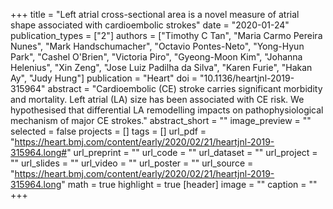+++
title = "Left atrial cross-sectional area is a novel measure of atrial shape associated with cardioembolic strokes"
date = "2020-01-24"
publication_types = ["2"]
authors = ["Timothy C Tan", "Maria Carmo Pereira Nunes", "Mark Handschumacher", "Octavio Pontes-Neto", "Yong-Hyun Park", "Cashel O'Brien", "Victoria Piro", "Gyeong-Moon Kim", "Johanna Helenius", "Xin Zeng", "Jose Luiz Padilha da Silva", "Karen Furie", "Hakan Ay", "Judy Hung"]
publication = "Heart"
doi = "10.1136/heartjnl-2019-315964"
abstract = "Cardioembolic (CE) stroke carries significant morbidity and mortality. Left atrial (LA) size has been associated with CE risk. We hypothesised that differential LA remodelling impacts on pathophysiological mechanism of major CE strokes."
abstract_short = ""
image_preview = ""
selected = false
projects = []
tags = []
url_pdf = "https://heart.bmj.com/content/early/2020/02/21/heartjnl-2019-315964.long#"
url_preprint = ""
url_code = ""
url_dataset = ""
url_project = ""
url_slides = ""
url_video = ""
url_poster = ""
url_source = "https://heart.bmj.com/content/early/2020/02/21/heartjnl-2019-315964.long"
math = true
highlight = true
[header]
image = ""
caption = ""
+++

